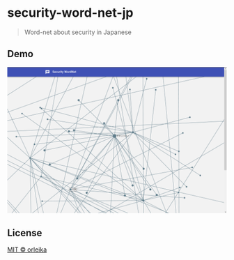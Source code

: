 # security-word-net-jp
> Word-net about security in Japanese

## Demo
![word net about security](resources/demo.png)

## License

[MIT © orleika](LICENSE)
